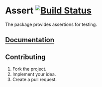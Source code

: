 # Assert [![Build Status][travis-svg]][travis-url]

The package provides assertions for testing.

## [Documentation][docs]

## Contributing

1. Fork the project.
2. Implement your idea.
3. Create a pull request.

[travis-svg]: https://travis-ci.org/stainless-steel/assert.svg?branch=master
[travis-url]: https://travis-ci.org/stainless-steel/assert
[docs]: https://stainless-steel.github.io/assert
